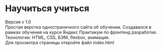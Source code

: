 # Научиться учиться #
Версия v 1.0  
Простая верстка одностраничного сайта об обучении. Создавался в рамках обучения на курсе Яндекс Практикум по фронтенд разработке.  
Технологии: HTML, CSS, БЭМ, flexbox, анимация.  
Для просмотра страницы откройте файл index.html  
